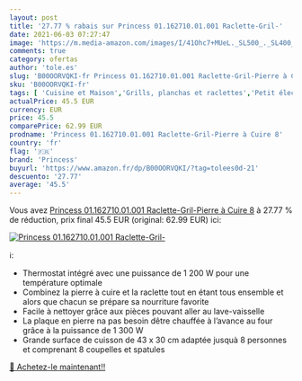 ```yaml
---
layout: post
title: '27.77 % rabais sur Princess 01.162710.01.001 Raclette-Gril-'
date: 2021-06-03 07:27:47
image: 'https://m.media-amazon.com/images/I/41Ohc7+MUeL._SL500_._SL400_.jpg'
comments: true
category: ofertas
author: 'tole.es'
slug: 'B00OORVQKI-fr Princess 01.162710.01.001 Raclette-Gril-Pierre à Cuire 8'
sku: 'B00OORVQKI-fr'
tags: [ 'Cuisine et Maison','Grills, planchas et raclettes','Petit électroménager','Raclettes','princess', ]
actualPrice: 45.5 EUR
currency: EUR
price: 45.5
comparePrice: 62.99 EUR
prodname: 'Princess 01.162710.01.001 Raclette-Gril-Pierre à Cuire 8'
country: 'fr'
flag: '🇫🇷'
brand: 'Princess'
buyurl: 'https://www.amazon.fr/dp/B00OORVQKI/?tag=tolees0d-21'
descuento: '27.77'
average: '45.5'
---
```


Vous avez [Princess 01.162710.01.001 Raclette-Gril-Pierre à Cuire 8](https://www.amazon.fr/dp/B00OORVQKI/?tag=tolees0d-21)  à  27.77 % de réduction, prix final  45.5 EUR (original: 62.99 EUR) ici:

[![Princess 01.162710.01.001 Raclette-Gril-](https://m.media-amazon.com/images/I/41Ohc7+MUeL._SL500_._SL400_.jpg)](https://www.amazon.fr/dp/B00OORVQKI/?tag=tolees0d-21)

ℹ️:

- Thermostat intégré avec une puissance de 1 200 W pour une température optimale
- Combinez la pierre à cuire et la raclette tout en étant tous ensemble et alors que chacun se prépare sa nourriture favorite
- Facile à nettoyer grâce aux pièces pouvant aller au lave-vaisselle
- La plaque en pierre na pas besoin dêtre chauffée à l’avance au four grâce à la puissance de 1 300 W
- Grande surface de cuisson de 43 x 30 cm adaptée jusquà 8 personnes et comprenant 8 coupelles et spatules

[🛒 Achetez-le maintenant!!](https://www.amazon.fr/dp/B00OORVQKI/?tag=tolees0d-21)
